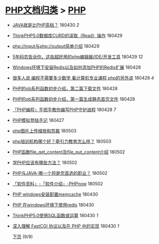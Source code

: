 [PHP文档归类](../test.md) > [PHP](PHP.md)
====
- [JAVA就是比PHP高档？](http://jkwz.applinzi.com/ittc/7097788674131624970.html#JAVA%E5%B0%B1%E6%98%AF%E6%AF%94PHP%E9%AB%98%E6%A1%A3%EF%BC%9F) 180430 *2* 
- [ThinkPHP5.0数据库CURD的读取（Read）操作](http://jkwz.applinzi.com/ittc/7097524429791953936.html#ThinkPHP5.0%E6%95%B0%E6%8D%AE%E5%BA%93CURD%E7%9A%84%E8%AF%BB%E5%8F%96%EF%BC%88Read%EF%BC%89%E6%93%8D%E4%BD%9C) 180429  
- [php://input与php://output简单介绍](http://jkwz.applinzi.com/ittc/7097287585728824336.html#php%3A%2F%2Finput%E4%B8%8Ephp%3A%2F%2Foutput%E7%AE%80%E5%8D%95%E4%BB%8B%E7%BB%8D) 180429  
- [5年码农告诉你，这些超好用的php编辑器/IDE/开发工具](http://jkwz.applinzi.com/ittc/7097333578520331270.html#5%E5%B9%B4%E7%A0%81%E5%86%9C%E5%91%8A%E8%AF%89%E4%BD%A0%EF%BC%8C%E8%BF%99%E4%BA%9B%E8%B6%85%E5%A5%BD%E7%94%A8%E7%9A%84php%E7%BC%96%E8%BE%91%E5%99%A8%2FIDE%2F%E5%BC%80%E5%8F%91%E5%B7%A5%E5%85%B7) 180429 *12* 
- [Windows环境下安装Redis以及如何添加PHP的Redis扩展](http://jkwz.applinzi.com/ittc/7097054065882301451.html#Windows%E7%8E%AF%E5%A2%83%E4%B8%8B%E5%AE%89%E8%A3%85Redis%E4%BB%A5%E5%8F%8A%E5%A6%82%E4%BD%95%E6%B7%BB%E5%8A%A0PHP%E7%9A%84Redis%E6%89%A9%E5%B1%95) 180428  
- [很多人说 编程不需要多少数学 看计算机专业课程 php的另外说](http://jkwz.applinzi.com/ittc/7097021904546432011.html#%E5%BE%88%E5%A4%9A%E4%BA%BA%E8%AF%B4+%E7%BC%96%E7%A8%8B%E4%B8%8D%E9%9C%80%E8%A6%81%E5%A4%9A%E5%B0%91%E6%95%B0%E5%AD%A6+%E7%9C%8B%E8%AE%A1%E7%AE%97%E6%9C%BA%E4%B8%93%E4%B8%9A%E8%AF%BE%E7%A8%8B+php%E7%9A%84%E5%8F%A6%E5%A4%96%E8%AF%B4) 180428 *4* 
- [PHP的ob系列函数初步介绍，第二篇下载文件](http://jkwz.applinzi.com/ittc/7096926085948376071.html#PHP%E7%9A%84ob%E7%B3%BB%E5%88%97%E5%87%BD%E6%95%B0%E5%88%9D%E6%AD%A5%E4%BB%8B%E7%BB%8D%EF%BC%8C%E7%AC%AC%E4%BA%8C%E7%AF%87%E4%B8%8B%E8%BD%BD%E6%96%87%E4%BB%B6) 180428  
- [PHP的ob系列函数初步介绍，第一篇生成静态首页文件](http://jkwz.applinzi.com/ittc/7096923105861829649.html#PHP%E7%9A%84ob%E7%B3%BB%E5%88%97%E5%87%BD%E6%95%B0%E5%88%9D%E6%AD%A5%E4%BB%8B%E7%BB%8D%EF%BC%8C%E7%AC%AC%E4%B8%80%E7%AF%87%E7%94%9F%E6%88%90%E9%9D%99%E6%80%81%E9%A6%96%E9%A1%B5%E6%96%87%E4%BB%B6) 180428  
- [「PHP编程」手把手教你编写PHP守护进程](http://jkwz.applinzi.com/ittc/7096689091217458193.html#%E3%80%8CPHP%E7%BC%96%E7%A8%8B%E3%80%8D%E6%89%8B%E6%8A%8A%E6%89%8B%E6%95%99%E4%BD%A0%E7%BC%96%E5%86%99PHP%E5%AE%88%E6%8A%A4%E8%BF%9B%E7%A8%8B) 180428 *7* 
- [PHP模拟登陆手记](http://jkwz.applinzi.com/ittc/7096800876356436999.html#PHP%E6%A8%A1%E6%8B%9F%E7%99%BB%E9%99%86%E6%89%8B%E8%AE%B0) 180427  
- [php图片上传缩放和剪裁](http://jkwz.applinzi.com/ittc/7099025325684163595.html#php%E5%9B%BE%E7%89%87%E4%B8%8A%E4%BC%A0%E7%BC%A9%E6%94%BE%E5%92%8C%E5%89%AA%E8%A3%81) 180503  
- [php培训机构哪个好？牵引力教育怎么样？](http://jkwz.applinzi.com/ittc/7098889925422482442.html#php%E5%9F%B9%E8%AE%AD%E6%9C%BA%E6%9E%84%E5%93%AA%E4%B8%AA%E5%A5%BD%EF%BC%9F%E7%89%B5%E5%BC%95%E5%8A%9B%E6%95%99%E8%82%B2%E6%80%8E%E4%B9%88%E6%A0%B7%EF%BC%9F) 180503  
- [PHP函数file_get_content及file_put_content介绍](http://jkwz.applinzi.com/ittc/7098566934281061382.html#PHP%E5%87%BD%E6%95%B0file_get_content%E5%8F%8Afile_put_content%E4%BB%8B%E7%BB%8D) 180502  
- [学PHP应该有哪些方法？](http://jkwz.applinzi.com/ittc/7098564601790858250.html#%E5%AD%A6PHP%E5%BA%94%E8%AF%A5%E6%9C%89%E5%93%AA%E4%BA%9B%E6%96%B9%E6%B3%95%EF%BC%9F) 180502  
- [PHP与JAVA-哪一个将是您首选的职业？](http://jkwz.applinzi.com/ittc/7098548204570412048.html#PHP%E4%B8%8EJAVA-%E5%93%AA%E4%B8%80%E4%B8%AA%E5%B0%86%E6%98%AF%E6%82%A8%E9%A6%96%E9%80%89%E7%9A%84%E8%81%8C%E4%B8%9A%EF%BC%9F) 180502  
- [「软件资料」-「软件介绍」-PHPnow](http://jkwz.applinzi.com/ittc/7098504028864644103.html#%E3%80%8C%E8%BD%AF%E4%BB%B6%E8%B5%84%E6%96%99%E3%80%8D-%E3%80%8C%E8%BD%AF%E4%BB%B6%E4%BB%8B%E7%BB%8D%E3%80%8D-PHPnow) 180502  
- [PHP windows安装配置memcache](http://jkwz.applinzi.com/ittc/7097685530487817222.html#PHP+windows%E5%AE%89%E8%A3%85%E9%85%8D%E7%BD%AEmemcache) 180430  
- [PHP 在windows环境下使用redis](http://jkwz.applinzi.com/ittc/7097669796869178375.html#PHP+%E5%9C%A8windows%E7%8E%AF%E5%A2%83%E4%B8%8B%E4%BD%BF%E7%94%A8redis) 180430  
- [ThinkPHP5.0使用SQL函数或运算](http://jkwz.applinzi.com/ittc/7097817257491301387.html#ThinkPHP5.0%E4%BD%BF%E7%94%A8SQL%E5%87%BD%E6%95%B0%E6%88%96%E8%BF%90%E7%AE%97) 180430 *1* 
- [深入理解 FastCGI 协议以及在 PHP 中的实现](http://jkwz.applinzi.com/ittc/7097806111120032775.html#%E6%B7%B1%E5%85%A5%E7%90%86%E8%A7%A3+FastCGI+%E5%8D%8F%E8%AE%AE%E4%BB%A5%E5%8F%8A%E5%9C%A8+PHP+%E4%B8%AD%E7%9A%84%E5%AE%9E%E7%8E%B0) 180430 *1* 


  [下页](PHP8.md)          (9/9)